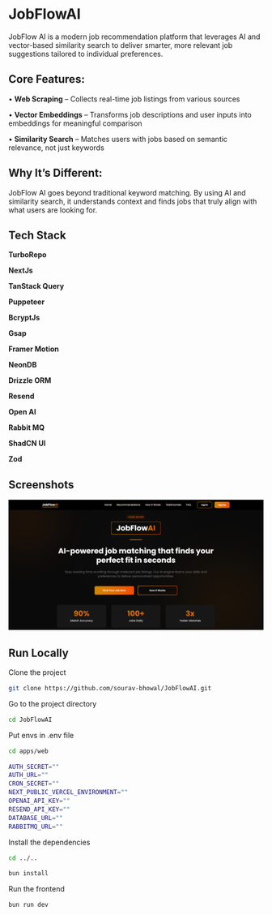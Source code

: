 # JobFlowAI

JobFlow AI is a modern job recommendation platform that leverages AI and vector-based similarity search to deliver smarter, more relevant job suggestions tailored to individual preferences.

## Core Features:

• **Web Scraping** – Collects real-time job listings from various sources

• **Vector Embeddings** – Transforms job descriptions and user inputs into embeddings for meaningful comparison

• **Similarity Search** – Matches users with jobs based on semantic relevance, not just keywords

## Why It’s Different:

JobFlow AI goes beyond traditional keyword matching. By using AI and similarity search, it understands context and finds jobs that truly align with what users are looking for.


## Tech Stack

**TurboRepo**

**NextJs**

**TanStack Query**

**Puppeteer**

**BcryptJs**

**Gsap**

**Framer Motion**

**NeonDB**

**Drizzle ORM**

**Resend**

**Open AI**

**Rabbit MQ**

**ShadCN UI**

**Zod**


## Screenshots

![Screenshot](screenshots/screen1.png)


## Run Locally

Clone the project

```bash
git clone https://github.com/sourav-bhowal/JobFlowAI.git
```
Go to the project directory
```bash
cd JobFlowAI
```
Put envs in .env file
```bash
cd apps/web
```
```bash
AUTH_SECRET=""
AUTH_URL=""
CRON_SECRET=""
NEXT_PUBLIC_VERCEL_ENVIRONMENT=""
OPENAI_API_KEY=""
RESEND_API_KEY=""
DATABASE_URL=""
RABBITMQ_URL=""
```
Install the dependencies
```bash
cd ../..
```
```bash
bun install
```
Run the frontend
```bash
bun run dev
```

